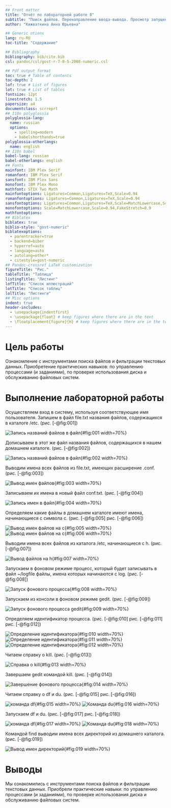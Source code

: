 ```yaml
---
## Front matter
title: "Oтчёт по лабораторной работе 8"
subtitle: "Поиск файлов. Перенаправление ввода-вывода. Просмотр запущенных процессов"
author: "Кижваткина Анна Юрьевна"

## Generic otions
lang: ru-RU
toc-title: "Содержание"

## Bibliography
bibliography: bib/cite.bib
csl: pandoc/csl/gost-r-7-0-5-2008-numeric.csl

## Pdf output format
toc: true # Table of contents
toc-depth: 2
lof: true # List of figures
lot: true # List of tables
fontsize: 12pt
linestretch: 1.5
papersize: a4
documentclass: scrreprt
## I18n polyglossia
polyglossia-lang:
  name: russian
  options:
	- spelling=modern
	- babelshorthands=true
polyglossia-otherlangs:
  name: english
## I18n babel
babel-lang: russian
babel-otherlangs: english
## Fonts
mainfont: IBM Plex Serif
romanfont: IBM Plex Serif
sansfont: IBM Plex Sans
monofont: IBM Plex Mono
mathfont: STIX Two Math
mainfontoptions: Ligatures=Common,Ligatures=TeX,Scale=0.94
romanfontoptions: Ligatures=Common,Ligatures=TeX,Scale=0.94
sansfontoptions: Ligatures=Common,Ligatures=TeX,Scale=MatchLowercase,Scale=0.94
monofontoptions: Scale=MatchLowercase,Scale=0.94,FakeStretch=0.9
mathfontoptions:
## Biblatex
biblatex: true
biblio-style: "gost-numeric"
biblatexoptions:
  - parentracker=true
  - backend=biber
  - hyperref=auto
  - language=auto
  - autolang=other*
  - citestyle=gost-numeric
## Pandoc-crossref LaTeX customization
figureTitle: "Рис."
tableTitle: "Таблица"
listingTitle: "Листинг"
lofTitle: "Список иллюстраций"
lotTitle: "Список таблиц"
lolTitle: "Листинги"
## Misc options
indent: true
header-includes:
  - \usepackage{indentfirst}
  - \usepackage{float} # keep figures where there are in the text
  - \floatplacement{figure}{H} # keep figures where there are in the text
---
```


# Цель работы

Ознакомление с инструментами поиска файлов и фильтрации текстовых данных. Приобретение практических навыков: по управлению процессами (и заданиями), по проверке использования диска и обслуживанию файловых систем.

# Выполнение лабораторной работы

Осуществляем вход в систему, используя соответствующее имя пользователя. Запишем в файл file.txt названия файлов, содержащихся в каталоге /etc. (рис. [-@fig:001])

![Запись названий файлов в файл](image/1.png){#fig:001 width=70%}

Дописываем в этот же файл названия файлов, содержащихся в нашем домашнем каталоге. (рис. [-@fig:002])

![Запись названий файлов в файл](image/2.png){#fig:002 width=70%}

Выводим имена всех файлов из file.txt, имеющих расширение .conf. (рис. [-@fig:003])

![Вывод имен файлов](image/3.png){#fig:003 width=70%}

Записываем их имена в новый файл conf.txt. (рис. [-@fig:004])

![Запись имен в файл](image/4.png){#fig:004 width=70%}

Определяем какие файлы в домашнем каталоге имеют имена, начинающиеся с символа с. (рис. [-@fig:005] рис. [-@fig:006])

![Вывод имен файлов на с](image/5.png){#fig:005 width=70%}
![Вывод имен файлов на с](image/6.png){#fig:006 width=70%}

Выводим имена всех файлов из каталога /etc, начинающиеся с h. (рис. [-@fig:007])

![Вывод файлов на h](image/7.png){#fig:007 width=70%}

Запускаем в фоновом режиме процесс, который будет записывать в файл ~/logfile файлы, имена которых начинаются с log. (рис. [-@fig:008])

![Запуск фонового процесса](image/8.png){#fig:008 width=70%}

Запускаем из консоли в фоновом режиме gedit. (рис. [-@fig:009])

![Запуск фонового процесса gedit](image/9.png){#fig:009 width=70%}

Определяем идентификатор процесса. (рис. [-@fig:010] рис. [-@fig:011] рис. [-@fig:012])

![Определение идентификатора](image/10.png){#fig:010 width=70%}
![Определение идентификатора](image/11.png){#fig:011 width=70%}
![Определение идентификатора](image/12.png){#fig:012 width=70%}

Читаем справку о kill. (рис. [-@fig:013])

![Справка о kill](image/13.png){#fig:013 width=70%}

Завершаем gedit командой kill. (рис. [-@fig:014]) 

![Завершение фонового процесса](image/14.png){#fig:014 width=70%}

Читаем справку о df и du. (рис. [-@fig:015] рис. [-@fig:016])

![команда df](image/15.png){#fig:015 width=70%}
![Команда du](image/16.png){#fig:016 width=70%}

Запускаем df и du. (рис. [-@fig:017] рис. [-@fig:018])

![команда df](image/17.png){#fig:017 width=70%}
![Команда du](image/18.png){#fig:018 width=70%}

Командой find выводим имена всех директорий из домашнего каталога. (рис. [-@fig:019])

![Вывод имен директорий](image/19.png){#fig:019 width=70%}


# Выводы

Мы ознакомились с инструментами поиска файлов и фильтрации текстовых данных. Приобрели практические навыки: по управлению процессами (и заданиями), по проверке использования диска и обслуживанию файловых систем.
